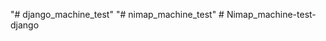 "# django_machine_test" 
"# nimap_machine_test" 
#   N i m a p _ m a c h i n e - t e s t - d j a n g o  
 